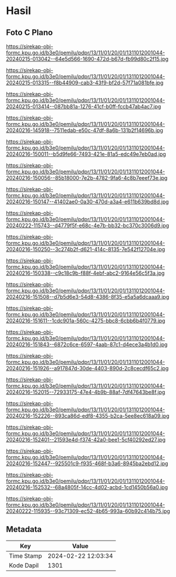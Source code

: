 # Hasil

## Foto C Plano

https://sirekap-obj-formc.kpu.go.id/b3e0/pemilu/pdpr/13/11/01/20/01/1311012001044-20240215-013042--64e5d566-1690-472d-b67d-fb99d80c2f15.jpg

https://sirekap-obj-formc.kpu.go.id/b3e0/pemilu/pdpr/13/11/01/20/01/1311012001044-20240215-013315--f8b44909-cab3-43f9-bf2d-57f71a081bfe.jpg

https://sirekap-obj-formc.kpu.go.id/b3e0/pemilu/pdpr/13/11/01/20/01/1311012001044-20240215-013414--087bb81a-1276-41cf-b0ff-fccb47ab4ac7.jpg

https://sirekap-obj-formc.kpu.go.id/b3e0/pemilu/pdpr/13/11/01/20/01/1311012001044-20240216-145918--7511edab-e50c-47df-8a6b-131b2f14696b.jpg

https://sirekap-obj-formc.kpu.go.id/b3e0/pemilu/pdpr/13/11/01/20/01/1311012001044-20240216-150011--b5d9fe66-7493-421e-81a5-edc49e7eb0ad.jpg

https://sirekap-obj-formc.kpu.go.id/b3e0/pemilu/pdpr/13/11/01/20/01/1311012001044-20240216-150056--85b18000-7e2b-4782-9fa6-4c8b7eeef73e.jpg

https://sirekap-obj-formc.kpu.go.id/b3e0/pemilu/pdpr/13/11/01/20/01/1311012001044-20240216-150147--41402ae0-0a30-470d-a3a4-e611b639bd8d.jpg

https://sirekap-obj-formc.kpu.go.id/b3e0/pemilu/pdpr/13/11/01/20/01/1311012001044-20240222-115743--d4779f5f-e68c-4e7b-bb32-bc370c3006d9.jpg

https://sirekap-obj-formc.kpu.go.id/b3e0/pemilu/pdpr/13/11/01/20/01/1311012001044-20240216-150250--3c274b2f-d621-414c-8135-7e542f12704e.jpg

https://sirekap-obj-formc.kpu.go.id/b3e0/pemilu/pdpr/13/11/01/20/01/1311012001044-20240216-150338--c9c18c9b-f88f-4ebf-abc2-9164e56c5f3a.jpg

https://sirekap-obj-formc.kpu.go.id/b3e0/pemilu/pdpr/13/11/01/20/01/1311012001044-20240216-151508--d7b5d6e3-54d8-4386-8f35-e5a5a6dcaaa9.jpg

https://sirekap-obj-formc.kpu.go.id/b3e0/pemilu/pdpr/13/11/01/20/01/1311012001044-20240216-151611--1cdc901a-560c-4275-bbc8-6cbb6b4f0779.jpg

https://sirekap-obj-formc.kpu.go.id/b3e0/pemilu/pdpr/13/11/01/20/01/1311012001044-20240216-151843--6872c6ce-6597-4aab-87c1-d4ece3a4b1d0.jpg

https://sirekap-obj-formc.kpu.go.id/b3e0/pemilu/pdpr/13/11/01/20/01/1311012001044-20240216-151926--a917847d-30de-4403-890d-2c8cecdf65c2.jpg

https://sirekap-obj-formc.kpu.go.id/b3e0/pemilu/pdpr/13/11/01/20/01/1311012001044-20240216-152015--72933175-47e4-4b9b-88af-7df47643be8f.jpg

https://sirekap-obj-formc.kpu.go.id/b3e0/pemilu/pdpr/13/11/01/20/01/1311012001044-20240216-152226--893ca86d-edf8-4355-b2ca-5ee8ec618a09.jpg

https://sirekap-obj-formc.kpu.go.id/b3e0/pemilu/pdpr/13/11/01/20/01/1311012001044-20240216-152401--21593e4d-f374-42a0-bee1-5cf40292ed27.jpg

https://sirekap-obj-formc.kpu.go.id/b3e0/pemilu/pdpr/13/11/01/20/01/1311012001044-20240216-152447--925501c9-f935-468f-b3a6-8945ba2ebd12.jpg

https://sirekap-obj-formc.kpu.go.id/b3e0/pemilu/pdpr/13/11/01/20/01/1311012001044-20240216-152532--68a4805f-14cc-4d02-acbd-1cd1450b56a0.jpg

https://sirekap-obj-formc.kpu.go.id/b3e0/pemilu/pdpr/13/11/01/20/01/1311012001044-20240222-115935--93c71309-ec52-4b65-993a-60b92c414b75.jpg


## Metadata

| Key        | Value               |
| ---------- | ------------------- |
| Time Stamp | 2024-02-22 12:03:34 |
| Kode Dapil | 1301                |



